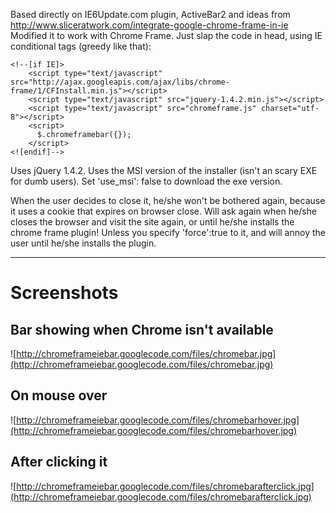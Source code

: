 Based directly on IE6Update.com plugin, ActiveBar2 and ideas from http://www.sliceratwork.com/integrate-google-chrome-frame-in-ie
Modified it to work with Chrome Frame. Just slap the code in head, using IE conditional tags (greedy like that):
```
<!--[if IE]>
    <script type="text/javascript" src="http://ajax.googleapis.com/ajax/libs/chrome-frame/1/CFInstall.min.js"></script>
    <script type="text/javascript" src="jquery-1.4.2.min.js"></script>
    <script type="text/javascript" src="chromeframe.js" charset="utf-8"></script>
    <script>
      $.chromeframebar({});
    </script>
<![endif]-->
```
Uses jQuery 1.4.2. Uses the MSI version of the installer (isn't an scary EXE for dumb users). Set 'use\_msi': false to download the exe version.

When the user decides to close it, he/she won't be bothered again, because it uses a cookie that expires on browser close. Will ask again when he/she closes the browser and visit the site again, or until he/she installs the chrome frame plugin! Unless you specify 'force':true to it, and will annoy the user until he/she installs the plugin.

---


# Screenshots #

## Bar showing when Chrome isn't available ##
![http://chromeframeiebar.googlecode.com/files/chromebar.jpg](http://chromeframeiebar.googlecode.com/files/chromebar.jpg)

## On mouse over ##
![http://chromeframeiebar.googlecode.com/files/chromebarhover.jpg](http://chromeframeiebar.googlecode.com/files/chromebarhover.jpg)

## After clicking it ##
![http://chromeframeiebar.googlecode.com/files/chromebarafterclick.jpg](http://chromeframeiebar.googlecode.com/files/chromebarafterclick.jpg)